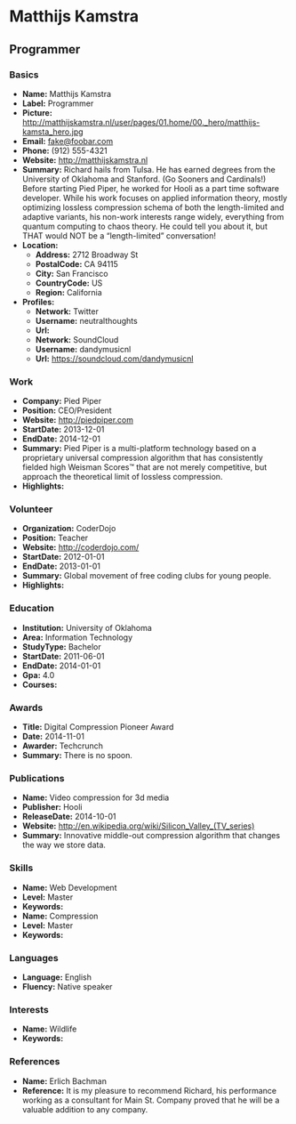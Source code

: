 # Matthijs Kamstra
## Programmer


### Basics
 
- **Name:** Matthijs Kamstra
- **Label:** Programmer
- **Picture:** http://matthijskamstra.nl/user/pages/01.home/00._hero/matthijs-kamsta_hero.jpg
- **Email:** fake@foobar.com
- **Phone:** (912) 555-4321
- **Website:** http://matthijskamstra.nl
- **Summary:** Richard hails from Tulsa. He has earned degrees from the University of Oklahoma and Stanford. (Go Sooners and Cardinals!) Before starting Pied Piper, he worked for Hooli as a part time software developer. While his work focuses on applied information theory, mostly optimizing lossless compression schema of both the length-limited and adaptive variants, his non-work interests range widely, everything from quantum computing to chaos theory. He could tell you about it, but THAT would NOT be a “length-limited” conversation!
- **Location:** 
	- **Address:** 2712 Broadway St
	- **PostalCode:** CA 94115
	- **City:** San Francisco
	- **CountryCode:** US
	- **Region:** California
- **Profiles:** 
	- **Network:** Twitter
	- **Username:** neutralthoughts
	- **Url:** 
	- **Network:** SoundCloud
	- **Username:** dandymusicnl
	- **Url:** https://soundcloud.com/dandymusicnl

### Work
 
- **Company:** Pied Piper
- **Position:** CEO/President
- **Website:** http://piedpiper.com
- **StartDate:** 2013-12-01
- **EndDate:** 2014-12-01
- **Summary:** Pied Piper is a multi-platform technology based on a proprietary universal compression algorithm that has consistently fielded high Weisman Scores™ that are not merely competitive, but approach the theoretical limit of lossless compression.
- **Highlights:** 

### Volunteer
 
- **Organization:** CoderDojo
- **Position:** Teacher
- **Website:** http://coderdojo.com/
- **StartDate:** 2012-01-01
- **EndDate:** 2013-01-01
- **Summary:** Global movement of free coding clubs for young people.
- **Highlights:** 

### Education
 
- **Institution:** University of Oklahoma
- **Area:** Information Technology
- **StudyType:** Bachelor
- **StartDate:** 2011-06-01
- **EndDate:** 2014-01-01
- **Gpa:** 4.0
- **Courses:** 

### Awards
 
- **Title:** Digital Compression Pioneer Award
- **Date:** 2014-11-01
- **Awarder:** Techcrunch
- **Summary:** There is no spoon.

### Publications
 
- **Name:** Video compression for 3d media
- **Publisher:** Hooli
- **ReleaseDate:** 2014-10-01
- **Website:** http://en.wikipedia.org/wiki/Silicon_Valley_(TV_series)
- **Summary:** Innovative middle-out compression algorithm that changes the way we store data.

### Skills
 
- **Name:** Web Development
- **Level:** Master
- **Keywords:** 
- **Name:** Compression
- **Level:** Master
- **Keywords:** 

### Languages
 
- **Language:** English
- **Fluency:** Native speaker

### Interests
 
- **Name:** Wildlife
- **Keywords:** 

### References
 
- **Name:** Erlich Bachman
- **Reference:** It is my pleasure to recommend Richard, his performance working as a consultant for Main St. Company proved that he will be a valuable addition to any company.
